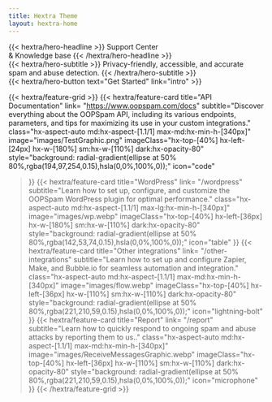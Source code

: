 ```yaml
---
title: Hextra Theme
layout: hextra-home
---
```


<div class="hx-mt-6 hx-mb-6">
{{< hextra/hero-headline >}}
  Support Center&nbsp;<br class="sm:hx-block hx-hidden" />& Knowledge base
{{< /hextra/hero-headline >}}
</div>

<div class="hx-mb-12">
{{< hextra/hero-subtitle >}}
  Privacy-friendly, accessible, and accurate&nbsp;<br class="sm:hx-block hx-hidden" />spam and abuse detection.
{{< /hextra/hero-subtitle >}}
</div>

<div class="hx-mb-6">
{{< hextra/hero-button text="Get Started" link="intro" >}}
</div>

<div class="hx-mt-6"></div>

{{< hextra/feature-grid >}}
  {{< hextra/feature-card
    title="API Documentation"
    link= "https://www.oopspam.com/docs"
    subtitle="Discover everything about the OOPSpam API, including its various endpoints, parameters, and tips for maximizing its use in your custom integrations."
    class="hx-aspect-auto md:hx-aspect-[1.1/1] max-md:hx-min-h-[340px]"
    image="images/TestGraphic.png"
    imageClass="hx-top-[40%] hx-left-[24px] hx-w-[180%] sm:hx-w-[110%] dark:hx-opacity-80"
    style="background: radial-gradient(ellipse at 50% 80%,rgba(194,97,254,0.15),hsla(0,0%,100%,0));"
    icon="code"
  >}}
  {{< hextra/feature-card
    title="WordPress"
    link= "/wordpress"
    subtitle="Learn how to set up, configure, and customize the OOPSpam WordPress plugin for optimal performance."
    class="hx-aspect-auto md:hx-aspect-[1.1/1] max-lg:hx-min-h-[340px]"
    image="images/wp.webp"
    imageClass="hx-top-[40%] hx-left-[36px] hx-w-[180%] sm:hx-w-[110%] dark:hx-opacity-80"
    style="background: radial-gradient(ellipse at 50% 80%,rgba(142,53,74,0.15),hsla(0,0%,100%,0));"
    icon="table"
  >}}
  {{< hextra/feature-card
    title="Other integrations"
    link= "/other-integrations"
    subtitle="Learn how to set up and configure Zapier, Make, and Bubble.io for seamless automation and integration."
    class="hx-aspect-auto md:hx-aspect-[1.1/1] max-md:hx-min-h-[340px]"
    image="images/flow.webp"
    imageClass="hx-top-[40%] hx-left-[36px] hx-w-[110%] sm:hx-w-[110%] dark:hx-opacity-80"
    style="background: radial-gradient(ellipse at 50% 80%,rgba(221,210,59,0.15),hsla(0,0%,100%,0));"
    icon="lightning-bolt"
  >}}
  {{< hextra/feature-card
    title="Report"
    link= "/report"
    subtitle="Learn how to quickly respond to ongoing spam and abuse attacks by reporting them to us.."
    class="hx-aspect-auto md:hx-aspect-[1.1/1] max-md:hx-min-h-[340px]"
    image="images/ReceiveMessagesGraphic.webp"
    imageClass="hx-top-[40%] hx-left-[36px] hx-w-[110%] sm:hx-w-[110%] dark:hx-opacity-80"
    style="background: radial-gradient(ellipse at 50% 80%,rgba(221,210,59,0.15),hsla(0,0%,100%,0));"
    icon="microphone"
  >}}
{{< /hextra/feature-grid >}}
